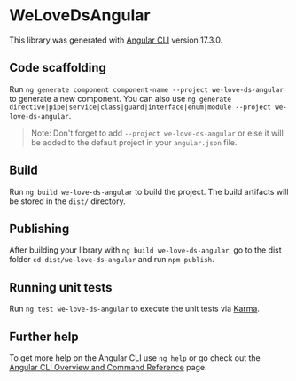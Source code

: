 # WeLoveDsAngular

This library was generated with [Angular CLI](https://github.com/angular/angular-cli) version 17.3.0.

## Code scaffolding

Run `ng generate component component-name --project we-love-ds-angular` to generate a new component. You can also use `ng generate directive|pipe|service|class|guard|interface|enum|module --project we-love-ds-angular`.
> Note: Don't forget to add `--project we-love-ds-angular` or else it will be added to the default project in your `angular.json` file. 

## Build

Run `ng build we-love-ds-angular` to build the project. The build artifacts will be stored in the `dist/` directory.

## Publishing

After building your library with `ng build we-love-ds-angular`, go to the dist folder `cd dist/we-love-ds-angular` and run `npm publish`.

## Running unit tests

Run `ng test we-love-ds-angular` to execute the unit tests via [Karma](https://karma-runner.github.io).

## Further help

To get more help on the Angular CLI use `ng help` or go check out the [Angular CLI Overview and Command Reference](https://angular.io/cli) page.
